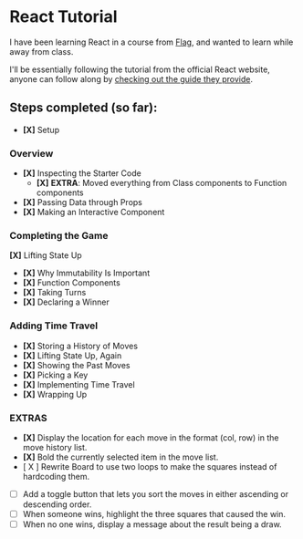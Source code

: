 # React Tutorial

I have been learning React in a course from [Flag](https://flag.pt), and wanted to learn while away from class.

I'll be essentially following the tutorial from the official React website, anyone can follow along by [checking out the guide they provide](https://reactjs.org/tutorial/tutorial.html).

## Steps completed (so far):

- **[X]** Setup

### Overview

- **[X]** Inspecting the Starter Code
  - **[X]** **EXTRA**: Moved everything from Class components to Function components
- **[X]** Passing Data through Props
- **[X]** Making an Interactive Component

### Completing the Game

**[X]** Lifting State Up

- **[X]** Why Immutability Is Important
- **[X]** Function Components
- **[X]** Taking Turns
- **[X]** Declaring a Winner

### Adding Time Travel

- **[X]** Storing a History of Moves
- **[X]** Lifting State Up, Again
- **[X]** Showing the Past Moves
- **[X]** Picking a Key
- **[X]** Implementing Time Travel
- **[X]** Wrapping Up

### EXTRAS

- **[X]** Display the location for each move in the format (col, row) in the move history list.
- **[X]** Bold the currently selected item in the move list.
- [ X ] Rewrite Board to use two loops to make the squares instead of hardcoding them.
- [ ] Add a toggle button that lets you sort the moves in either ascending or descending order.
- [ ] When someone wins, highlight the three squares that caused the win.
- [ ] When no one wins, display a message about the result being a draw.
